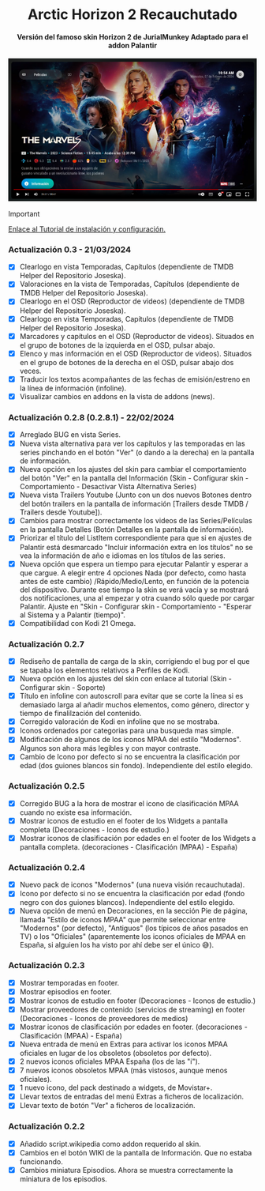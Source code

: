 <h1 align="center"> Arctic Horizon 2 Recauchutado </h1>
<h4 align="center">Versión del famoso skin Horizon 2 de JurialMunkey Adaptado para el addon Palantir</h4>

[![Arctic Horizon 2 Recauchutado](media/fanart3.png)](https://www.youtube.com/watch?v=VNVY8ydzBfA)

> [!IMPORTANT]
> [Enlace al Tutorial de instalación y configuración.](https://telegra.ph/AH2-Tutorial-02-02)


### Actualización 0.3 - 21/03/2024
- [x] Clearlogo en vista Temporadas, Capítulos (dependiente de TMDB Helper del Repositorio Joseska).
- [x] Valoraciones en la vista de Temporadas, Capítulos (dependiente de TMDB Helper del Repositorio Joseska).
- [x] Clearlogo en el OSD (Reproductor de videos) (dependiente de TMDB Helper del Repositorio Joseska).
- [x] Clearlogo en vista Temporadas, Capítulos (dependiente de TMDB Helper del Repositorio Joseska).
- [x] Marcadores y capítulos en el OSD (Reproductor de videos). Situados en el grupo de botones de la izquierda en el OSD, pulsar abajo.
- [x] Elenco y mas información en el OSD (Reproductor de videos). Situados en el grupo de botones de la derecha en el OSD, pulsar abajo dos veces.
- [x] Traducir los textos acompañantes de las fechas de emisión/estreno en la línea de información (infoline).
- [x] Visualizar cambios en addons en la vista de addons (news).

### Actualización 0.2.8 (0.2.8.1) - 22/02/2024
- [x] Arreglado BUG en vista Series.
- [x] Nueva vista alternativa para ver los capítulos y las temporadas en las series pinchando en el botón "Ver" (o dando a la derecha) en la pantalla de información.
- [x] Nueva opción en los ajustes del skin para cambiar el comportamiento del botón "Ver" en la pantalla del Información (Skin - Configurar skin - Comportamiento - Desactivar Vista Alternativa Series)
- [x] Nueva vista Trailers Youtube (Junto con un dos nuevos Botones dentro del botón trailers en la pantalla de información [Trailers desde TMDB / Trailers desde Youtube]).
- [x] Cambios para mostrar correctamente los videos de las Series/Películas en la pantalla Detalles (Botón Detalles en la pantalla de información).
- [x] Priorizar el título del ListItem correspondiente para que si en ajustes de Palantir está desmarcado "Incluir información extra en los títulos" no se vea la información de año e idiomas en los títulos de las series.
- [X] Nueva opción que espera un tiempo para ejecutar Palantir y esperar a que cargue. A elegir entre 4 opciones Nada (por defecto, como hasta antes de este cambio) /Rápido/Medio/Lento, en función de la potencia del dispositivo. 
Durante ese tiempo la skin se verá vacía y se mostrará dos notificaciones, una al empezar y otra cuando sólo quede por cargar Palantir.
Ajuste en "Skin - Configurar skin - Comportamiento - "Esperar al Sistema y a Palantir (tiempo)".
- [X] Compatibilidad con Kodi 21 Omega.

### Actualización 0.2.7
- [x] Rediseño de pantalla de carga de la skin, corrigiendo el bug por el que se tapaba los elementos relativos a Perfiles de Kodi.
- [x] Nueva opción en los ajustes del skin con enlace al tutorial (Skin - Configurar skin - Soporte)
- [x] Título en infoline con autoscroll para evitar que se corte la línea si es demasiado larga al añadir muchos elementos, como género, director y tiempo de finalilzación del contenido.
- [x] Corregido valoración de Kodi en infoline que no se mostraba.
- [x] Iconos ordenados por categorias para una busqueda mas simple.
- [x] Modificación de algunos de los iconos MPAA del estilo "Modernos". Algunos son ahora más legibles y con mayor contraste.
- [x] Cambio de Icono por defecto si no se encuentra la clasificación por edad (dos guiones blancos sin fondo). Independiente del estilo elegido.

### Actualización 0.2.5
- [x] Corregido BUG a la hora de mostrar el icono de clasificación MPAA cuando no existe esa información.
- [x] Mostrar iconos de estudio en el footer de los Widgets a pantalla completa (Decoraciones  - Iconos de estudio.)
- [x] Mostrar iconos de clasificación por edades en el footer de los Widgets a pantalla completa. (decoraciones - Clasificación (MPAA) - España)

### Actualización 0.2.4
- [x] Nuevo pack de iconos "Modernos" (una nueva visión recauchutada).
- [x] Icono por defecto si no se encuentra la clasificación por edad (fondo negro con dos guiones blancos). Independiente del estilo elegido.
- [x] Nueva opción de menú en Decoraciones, en la sección Pie de página, llamada "Estilo de iconos MPAA" que permite seleccionar entre "Modernos" (por defecto), "Antiguos" (los típicos de años pasados en TV) o los "Oficiales" (aparentemente los iconos oficiales de MPAA en España, si alguien los ha visto por ahí debe ser el único 😅).

### Actualización 0.2.3
- [x] Mostrar temporadas en footer.
- [x] Mostrar episodios en footer.
- [x] Mostrar iconos de estudio en footer (Decoraciones  - Iconos de estudio.)
- [x] Mostrar proveedores de contenido (servicios de streaming) en footer (Decoraciones  - Iconos de proveedores de medios)
- [x] Mostrar iconos de clasificación por edades en footer. (decoraciones - Clasificación (MPAA) - España)
- [x] Nueva entrada de menú en Extras para activar los iconos MPAA oficiales en lugar de los obsoletos (obsoletos por defecto).
- [x] 2 nuevos iconos oficiales MPAA España (los de las "i").
- [x] 7 nuevos iconos obsoletos MPAA (más vistosos, aunque menos oficiales).
- [x] 1 nuevo icono, del pack destinado a widgets, de Movistar+.
- [x] Llevar textos de entradas del menú Extras a ficheros de localización.
- [x] Llevar texto de botón "Ver" a ficheros de localización.

### Actualización 0.2.2
- [x] Añadido script.wikipedia como addon requerido al skin.
- [x] Cambios en el botón WIKI de la pantalla de Información. Que no estaba funcionando.
- [x] Cambios miniatura Episodios. Ahora se muestra correctamente la miniatura de los episodios.
